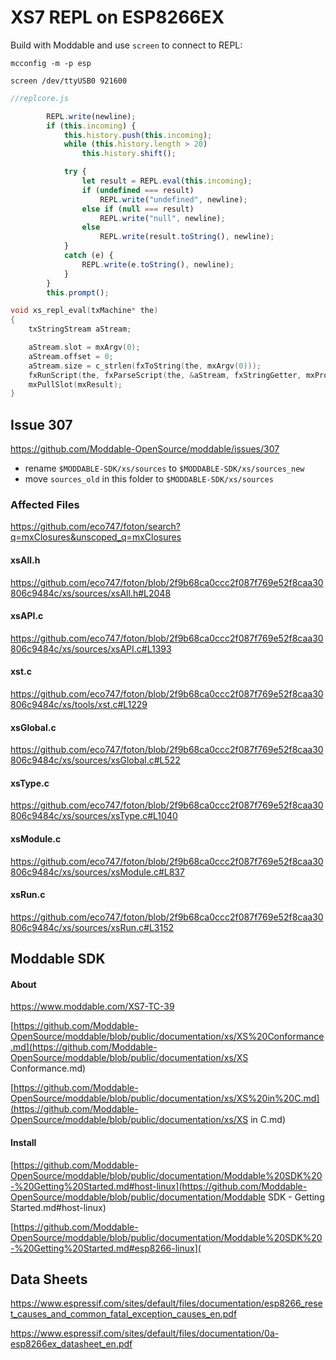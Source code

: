 # XS7 REPL on ESP8266EX

Build with Moddable and use `screen` to connect to REPL:

```
mcconfig -m -p esp

screen /dev/ttyUSB0 921600
```

```javascript
//replcore.js

		REPL.write(newline);
		if (this.incoming) {
			this.history.push(this.incoming);
			while (this.history.length > 20)
				this.history.shift();

			try {
				let result = REPL.eval(this.incoming);
				if (undefined === result)
					REPL.write("undefined", newline);
				else if (null === result)
					REPL.write("null", newline);
				else
					REPL.write(result.toString(), newline);
			}
			catch (e) {
				REPL.write(e.toString(), newline);
			}
		}
		this.prompt();
```

```c
void xs_repl_eval(txMachine* the)
{
	txStringStream aStream;

	aStream.slot = mxArgv(0);
	aStream.offset = 0;
	aStream.size = c_strlen(fxToString(the, mxArgv(0)));
	fxRunScript(the, fxParseScript(the, &aStream, fxStringGetter, mxProgramFlag), &mxGlobal, C_NULL, mxClosures.value.reference, C_NULL, C_NULL);
	mxPullSlot(mxResult);
}


```

## Issue 307

https://github.com/Moddable-OpenSource/moddable/issues/307

- rename `$MODDABLE-SDK/xs/sources` to `$MODDABLE-SDK/xs/sources_new`
- move `sources_old` in this folder to `$MODDABLE-SDK/xs/sources` 

### Affected Files

https://github.com/eco747/foton/search?q=mxClosures&unscoped_q=mxClosures

#### xsAll.h

https://github.com/eco747/foton/blob/2f9b68ca0ccc2f087f769e52f8caa30806c9484c/xs/sources/xsAll.h#L2048

#### xsAPI.c

https://github.com/eco747/foton/blob/2f9b68ca0ccc2f087f769e52f8caa30806c9484c/xs/sources/xsAPI.c#L1393

#### xst.c

https://github.com/eco747/foton/blob/2f9b68ca0ccc2f087f769e52f8caa30806c9484c/xs/tools/xst.c#L1229

#### xsGlobal.c

https://github.com/eco747/foton/blob/2f9b68ca0ccc2f087f769e52f8caa30806c9484c/xs/sources/xsGlobal.c#L522

#### xsType.c

https://github.com/eco747/foton/blob/2f9b68ca0ccc2f087f769e52f8caa30806c9484c/xs/sources/xsType.c#L1040

#### xsModule.c

https://github.com/eco747/foton/blob/2f9b68ca0ccc2f087f769e52f8caa30806c9484c/xs/sources/xsModule.c#L837

#### xsRun.c

https://github.com/eco747/foton/blob/2f9b68ca0ccc2f087f769e52f8caa30806c9484c/xs/sources/xsRun.c#L3152



## Moddable SDK

#### About

https://www.moddable.com/XS7-TC-39

[https://github.com/Moddable-OpenSource/moddable/blob/public/documentation/xs/XS%20Conformance.md](https://github.com/Moddable-OpenSource/moddable/blob/public/documentation/xs/XS Conformance.md)

[https://github.com/Moddable-OpenSource/moddable/blob/public/documentation/xs/XS%20in%20C.md](https://github.com/Moddable-OpenSource/moddable/blob/public/documentation/xs/XS in C.md)

#### Install 

[https://github.com/Moddable-OpenSource/moddable/blob/public/documentation/Moddable%20SDK%20-%20Getting%20Started.md#host-linux](https://github.com/Moddable-OpenSource/moddable/blob/public/documentation/Moddable SDK - Getting Started.md#host-linux)

[https://github.com/Moddable-OpenSource/moddable/blob/public/documentation/Moddable%20SDK%20-%20Getting%20Started.md#esp8266-linux](

## Data Sheets

https://www.espressif.com/sites/default/files/documentation/esp8266_reset_causes_and_common_fatal_exception_causes_en.pdf

https://www.espressif.com/sites/default/files/documentation/0a-esp8266ex_datasheet_en.pdf

# 